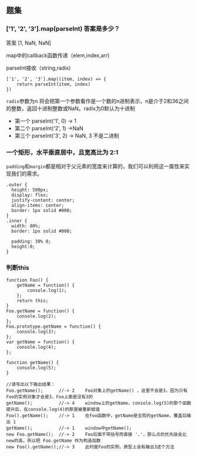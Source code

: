 ## 题集

### ['1', '2', '3'].map(parseInt) 答案是多少？

答案 [1, NaN, NaN]

map中的callback函数传递（elem,index,arr)

parseInt接收（string,radix)

```
['1', '2', '3'].map((item, index) => {
	return parseInt(item, index)
})
```

`radix`参数为n 将会把第一个参数看作是一个数的n进制表示，n是介于2和36之间的整数，返回十进制整数或NaN。radix为0默认为十进制

- 第一个 parseInt('1', 0) -> 1
- 第二个 parseInt('2', 1) ->NaN
- 第三个 parseInt('3', 2) -> NaN, 3 不是二进制



### 一个矩形，水平垂直居中，且宽高比为 2:1

`padding`和`margin`都是相对于父元素的宽度来计算的，我们可以利用这一属性来实现我们的需求。

```
.outer {
  height: 500px;
  display: flex;
  justify-content: center;
  align-items: center;
  border: 1px solid #000;
}
.inner {
  width: 80%;
  border: 1px solid #000;
  
  padding: 30% 0;
  height:0;
}
```



### 判断this

```
function Foo() {
    getName = function() {
        console.log(1);
    };
    return this;
}
Foo.getName = function() {
    console.log(2);
};
Foo.prototype.getName = function() {
    console.log(3);
};
var getName = function() {
    console.log(4);
};

function getName() {
    console.log(5);
}

//请写出以下输出结果：
Foo.getName();      //-> 2    Foo对象上的getName() ，这里不会是3，因为只有Foo的实例对象才会是3，Foo上面是没有3的
getName();          //-> 4    window上的getName，console.log(5)的那个函数提升后，在console.log(4)的那里被重新赋值
Foo().getName();    //-> 1    在Foo函数中，getName是全局的getName，覆盖后输出 1
getName();          //-> 1    window中getName();
new Foo.getName();  //-> 2    Foo后面不带括号而直接 '.'，那么点的优先级会比new的高，所以把 Foo.getName 作为构造函数
new Foo().getName();//-> 3    此时是Foo的实例，原型上会有输出3这个方法

```

